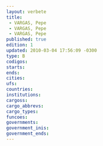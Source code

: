 ```yaml
---
layout: verbete
title:
 - VARGAS, Pepe
 - VARGAS, Pepe
 - VARGAS, Pepe
published: true
edition: 1  
updated: 2010-03-04 17:56:09 -0300
type: B
codigos: 
starts: 
ends: 
cities: 
ufs: 
countries: 
institutions: 
cargoss: 
cargo_abbrevs: 
cargo_types: 
funcoes: 
governments: 
government_inis: 
government_ends: 
---
```


